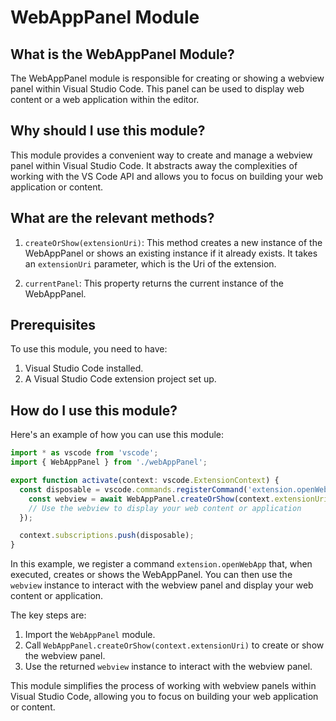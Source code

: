 
  
  # **WebAppPanel Module**

## What is the WebAppPanel Module?

The WebAppPanel module is responsible for creating or showing a webview panel within Visual Studio Code. This panel can be used to display web content or a web application within the editor.

## Why should I use this module?

This module provides a convenient way to create and manage a webview panel within Visual Studio Code. It abstracts away the complexities of working with the VS Code API and allows you to focus on building your web application or content.

## What are the relevant methods?

1. `createOrShow(extensionUri)`: This method creates a new instance of the WebAppPanel or shows an existing instance if it already exists. It takes an `extensionUri` parameter, which is the Uri of the extension.

2. `currentPanel`: This property returns the current instance of the WebAppPanel.

## Prerequisites

To use this module, you need to have:

1. Visual Studio Code installed.
2. A Visual Studio Code extension project set up.

## How do I use this module?

Here's an example of how you can use this module:

```typescript
import * as vscode from 'vscode';
import { WebAppPanel } from './webAppPanel';

export function activate(context: vscode.ExtensionContext) {
  const disposable = vscode.commands.registerCommand('extension.openWebApp', async () => {
    const webview = await WebAppPanel.createOrShow(context.extensionUri);
    // Use the webview to display your web content or application
  });

  context.subscriptions.push(disposable);
}
```

In this example, we register a command `extension.openWebApp` that, when executed, creates or shows the WebAppPanel. You can then use the `webview` instance to interact with the webview panel and display your web content or application.

The key steps are:

1. Import the `WebAppPanel` module.
2. Call `WebAppPanel.createOrShow(context.extensionUri)` to create or show the webview panel.
3. Use the returned `webview` instance to interact with the webview panel.

This module simplifies the process of working with webview panels within Visual Studio Code, allowing you to focus on building your web application or content.
  
  